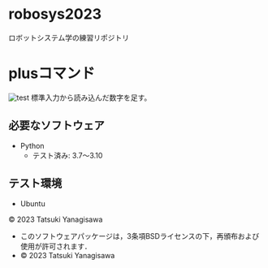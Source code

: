 # robosys2023
ロボットシステム学の練習リポジトリ

# plusコマンド
![test](https://github.com/gumi-4089/robosys2023/actions/workflows/test.yml/badge.svg)
標準入力から読み込んだ数字を足す。

## 必要なソフトウェア
* Python
  * テスト済み: 3.7〜3.10

## テスト環境
* Ubuntu

© 2023 Tatsuki Yanagisawa

* このソフトウェアパッケージは，3条項BSDライセンスの下，再頒布および使用が許可されます．
* © 2023 Tatsuki Yanagisawa
